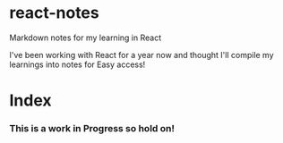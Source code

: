 # react-notes
Markdown notes for my learning in React

I've been working with React for a year now and thought I'll compile my learnings into notes for Easy access!

# Index

### This is a work in Progress so hold on!